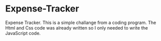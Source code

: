 # Expense-Tracker
Expense Tracker. This is a simple challange from a coding program. The Html and Css code was already written so I only needed to write the JavaScript code.
